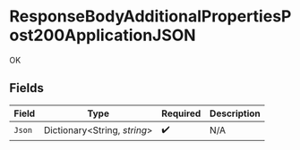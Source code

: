 # ResponseBodyAdditionalPropertiesPost200ApplicationJSON

OK


## Fields

| Field                        | Type                         | Required                     | Description                  |
| ---------------------------- | ---------------------------- | ---------------------------- | ---------------------------- |
| `Json`                       | Dictionary<String, *string*> | :heavy_check_mark:           | N/A                          |